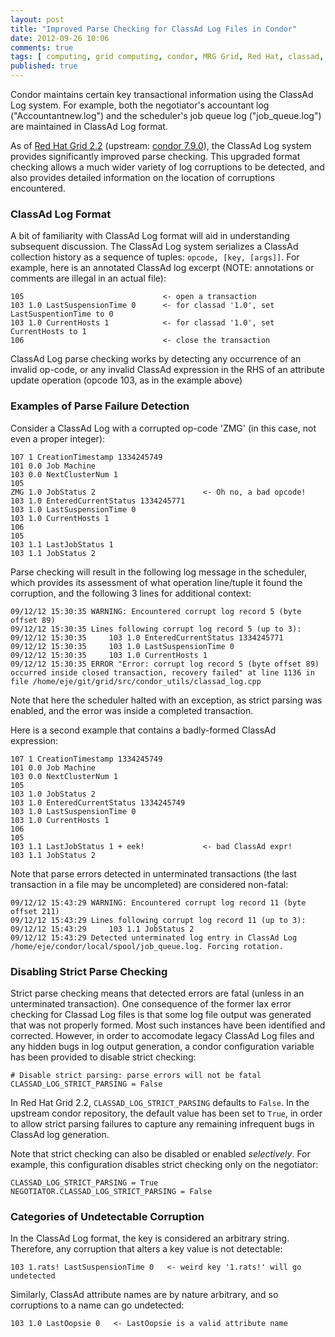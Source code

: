 ```yaml
---
layout: post
title: "Improved Parse Checking for ClassAd Log Files in Condor"
date: 2012-09-26 10:06
comments: true
tags: [ computing, grid computing, condor, MRG Grid, Red Hat, classad, classad log ]
published: true
---
```


Condor maintains certain key transactional information using the ClassAd Log system.  For example, both the negotiator's accountant log ("Accountantnew.log") and the scheduler's job queue log ("job_queue.log") are maintained in ClassAd Log format.

As of [Red Hat Grid 2.2](http://www.redhat.com/products/mrg/grid/) (upstream: [condor 7.9.0](http://research.cs.wisc.edu/condor/)), the ClassAd Log system provides significantly improved parse checking.  This upgraded format checking allows a much wider variety of log corruptions to be detected, and also provides detailed information on the location of corruptions encountered.

### ClassAd Log Format ###

A bit of familiarity with ClassAd Log format will aid in understanding subsequent discussion.  The ClassAd Log system serializes a ClassAd collection history as a sequence of tuples:  `opcode, [key, [args]]`.  For example, here is an annotated ClassAd log excerpt (NOTE: annotations or comments are illegal in an actual file):

    105                               <- open a transaction
    103 1.0 LastSuspensionTime 0      <- for classad '1.0', set LastSuspentionTime to 0
    103 1.0 CurrentHosts 1            <- for classad '1.0', set CurrentHosts to 1
    106                               <- close the transaction

ClassAd Log parse checking works by detecting any occurrence of an invalid op-code, or any invalid ClassAd expression in the RHS of an attribute update operation (opcode 103, as in the example above)

### Examples of Parse Failure Detection ###

Consider a ClassAd Log with a corrupted op-code 'ZMG' (in this case, not even a proper integer):

    107 1 CreationTimestamp 1334245749
    101 0.0 Job Machine
    103 0.0 NextClusterNum 1
    105
    ZMG 1.0 JobStatus 2                        <- Oh no, a bad opcode!
    103 1.0 EnteredCurrentStatus 1334245771
    103 1.0 LastSuspensionTime 0
    103 1.0 CurrentHosts 1
    106
    105
    103 1.1 LastJobStatus 1
    103 1.1 JobStatus 2

Parse checking will result in the following log message in the scheduler, which provides its assessment of what operation line/tuple it found the corruption, and the following 3 lines for additional context:

    09/12/12 15:30:35 WARNING: Encountered corrupt log record 5 (byte offset 89)
    09/12/12 15:30:35 Lines following corrupt log record 5 (up to 3):
    09/12/12 15:30:35     103 1.0 EnteredCurrentStatus 1334245771
    09/12/12 15:30:35     103 1.0 LastSuspensionTime 0
    09/12/12 15:30:35     103 1.0 CurrentHosts 1
    09/12/12 15:30:35 ERROR "Error: corrupt log record 5 (byte offset 89) occurred inside closed transaction, recovery failed" at line 1136 in file /home/eje/git/grid/src/condor_utils/classad_log.cpp

Note that here the scheduler halted with an exception, as strict parsing was enabled, and the error was inside a completed transaction.

Here is a second example that contains a badly-formed ClassAd expression:

    107 1 CreationTimestamp 1334245749
    101 0.0 Job Machine
    103 0.0 NextClusterNum 1
    105
    103 1.0 JobStatus 2
    103 1.0 EnteredCurrentStatus 1334245749
    103 1.0 LastSuspensionTime 0
    103 1.0 CurrentHosts 1
    106
    105
    103 1.1 LastJobStatus 1 + eek!             <- bad ClassAd expr!
    103 1.1 JobStatus 2

Note that parse errors detected in unterminated transactions (the last transaction in a file may be uncompleted) are considered non-fatal:

    09/12/12 15:43:29 WARNING: Encountered corrupt log record 11 (byte offset 211)
    09/12/12 15:43:29 Lines following corrupt log record 11 (up to 3):
    09/12/12 15:43:29     103 1.1 JobStatus 2
    09/12/12 15:43:29 Detected unterminated log entry in ClassAd Log /home/eje/condor/local/spool/job_queue.log. Forcing rotation.

### Disabling Strict Parse Checking ###

Strict parse checking means that detected errors are fatal (unless in an unterminated transaction).  One consequence of the former lax error checking for Classad Log files is that some log file output was generated that was not properly formed.  Most such instances have been identified and corrected.  However, in order to accomodate legacy ClassAd Log files and any hidden bugs in log output generation, a condor configuration variable has been provided to disable strict checking:

    # Disable strict parsing: parse errors will not be fatal
    CLASSAD_LOG_STRICT_PARSING = False

In Red Hat Grid 2.2, `CLASSAD_LOG_STRICT_PARSING` defaults to `False`.  In the upstream condor repository, the default value has been set to `True`, in order to allow strict parsing failures to capture any remaining infrequent bugs in ClassAd log generation.

Note that strict checking can also be disabled or enabled _selectively_.  For example, this configuration disables strict checking only on the negotiator:

    CLASSAD_LOG_STRICT_PARSING = True
    NEGOTIATOR.CLASSAD_LOG_STRICT_PARSING = False

### Categories of Undetectable Corruption ###

In the ClassAd Log format, the key is considered an arbitrary string.  Therefore, any corruption that alters a key value is not detectable:

    103 1.rats! LastSuspensionTime 0   <- weird key '1.rats!' will go undetected

Similarly, ClassAd attribute names are by nature arbitrary, and so corruptions to a name can go undetected:

    103 1.0 LastOopsie 0   <- LastOopsie is a valid attribute name
